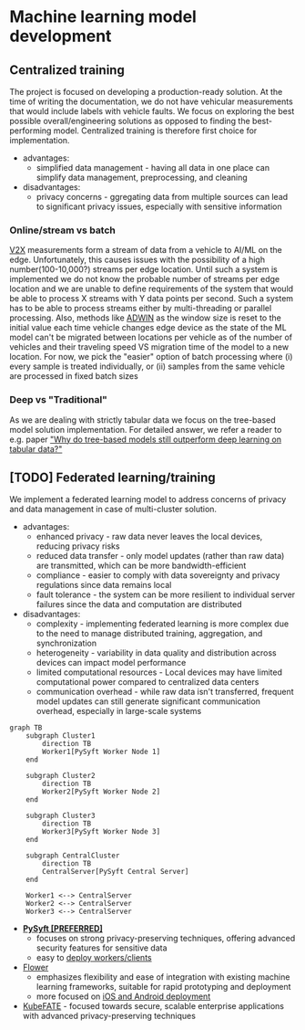 # Machine learning model development

## Centralized training

The project is focused on developing a production-ready solution. At the time of writing the documentation, we do not have vehicular measurements that would include labels with vehicle faults. We focus on exploring the best possible overall/engineering solutions as opposed to finding the best-performing model. Centralized training is therefore first choice for implementation.

* advantages:
    * simplified data management - having all data in one place can simplify data management, preprocessing, and cleaning
* disadvantages:
    * privacy concerns - ggregating data from multiple sources can lead to significant privacy issues, especially with sensitive information
    
### Online/stream vs batch

[V2X](https://en.wikipedia.org/wiki/Vehicle-to-everything) measurements form a stream of data from a vehicle to AI/ML on the edge. Unfortunately, this causes issues with the possibility of a high number(100-10,000?) streams per edge location. Until such a system is implemented we do not know the probable number of streams per edge location and we are unable to define requirements of the system that would be able to process X streams with Y data points per second. Such a system has to be able to process streams either by multi-threading or parallel processing. Also, methods like [ADWIN](https://riverml.xyz/dev/api/drift/ADWIN/) as the window size is reset to the initial value each time vehicle changes edge device as the state of the ML model can't be migrated between locations per vehicle as of the number of vehicles and their traveling speed VS migration time of the model to a new location. For now, we pick the "easier" option of batch processing where (i) every sample is treated individually, or (ii) samples from the same vehicle are processed in fixed batch sizes

### Deep vs "Traditional"

As we are dealing with strictly tabular data we focus on the tree-based model solution implementation. For detailed answer, we refer a reader to e.g. paper ["Why do tree-based models still outperform deep learning on tabular data?"](https://arxiv.org/abs/2207.08815)

## [TODO] Federated learning/training

We implement a federated learning model to address concerns of privacy and data management in case of multi-cluster solution.

* advantages:
    * enhanced privacy - raw data never leaves the local devices, reducing privacy risks
    * reduced data transfer - only model updates (rather than raw data) are transmitted, which can be more bandwidth-efficient
    * compliance - easier to comply with data sovereignty and privacy regulations since data remains local
    * fault tolerance - the system can be more resilient to individual server failures since the data and computation are distributed
* disadvantages:
    * complexity - implementing federated learning is more complex due to the need to manage distributed training, aggregation, and synchronization
    * heterogeneity - variability in data quality and distribution across devices can impact model performance
    * limited computational resources - Local devices may have limited computational power compared to centralized data centers
    * communication overhead - while raw data isn't transferred, frequent model updates can still generate significant communication overhead, especially in large-scale systems

```mermaid
graph TB
    subgraph Cluster1
        direction TB
        Worker1[PySyft Worker Node 1]
    end

    subgraph Cluster2
        direction TB
        Worker2[PySyft Worker Node 2]
    end

    subgraph Cluster3
        direction TB
        Worker3[PySyft Worker Node 3]
    end

    subgraph CentralCluster
        direction TB
        CentralServer[PySyft Central Server]
    end

    Worker1 <--> CentralServer
    Worker2 <--> CentralServer
    Worker3 <--> CentralServer
```

* **[PySyft [PREFERRED]](https://github.com/OpenMined/PySyft/tree/dev)**
    * focuses on strong privacy-preserving techniques, offering advanced security features for sensitive data
    * easy to [deploy workers/clients](https://github.com/OpenMined/PySyft/blob/dev/notebooks/tutorials/deployments/00-deployment-types.ipynb)
* [Flower](https://github.com/adap/flower)
    * emphasizes flexibility and ease of integration with existing machine learning frameworks, suitable for rapid prototyping and deployment
    * more focused on [iOS and Android deployment](https://flower.ai/docs/)
* [KubeFATE](https://github.com/FederatedAI/KubeFATE) - focused towards secure, scalable enterprise applications with advanced privacy-preserving techniques